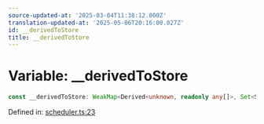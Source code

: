 ```yaml
---
source-updated-at: '2025-03-04T11:38:12.000Z'
translation-updated-at: '2025-05-06T20:16:00.027Z'
id: __derivedToStore
title: __derivedToStore
---
```


<!-- DO NOT EDIT: this page is autogenerated from the type comments -->

# Variable: \_\_derivedToStore

```ts
const __derivedToStore: WeakMap<Derived<unknown, readonly any[]>, Set<Store<unknown, (cb) => unknown>>>;
```

Defined in: [scheduler.ts:23](https://github.com/TanStack/store/blob/main/packages/store/src/scheduler.ts#L23)
